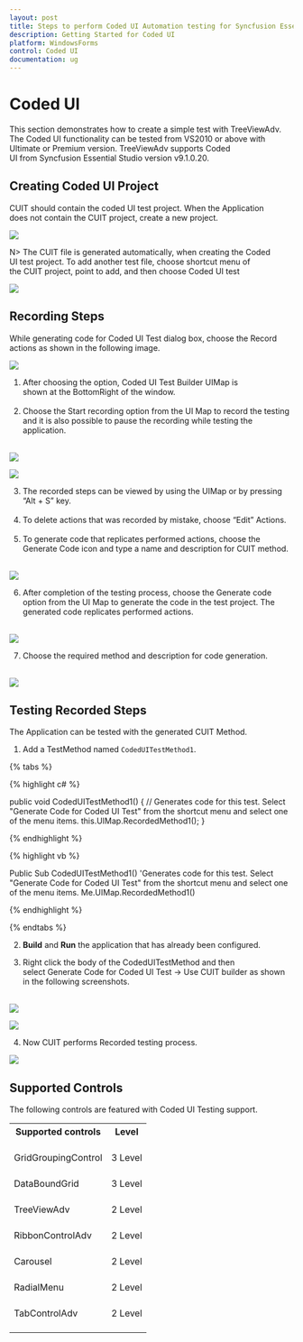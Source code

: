 ```yaml
---
layout: post
title: Steps to perform Coded UI Automation testing for Syncfusion Essential Windows Forms controls  
description: Getting Started for Coded UI
platform: WindowsForms
control: Coded UI
documentation: ug
---
```



# Coded UI

This section demonstrates how to create a simple test with TreeViewAdv. The Coded UI functionality can be tested from VS2010 or above with Ultimate or Premium version. TreeViewAdv supports Coded UI from Syncfusion Essential Studio version v9.1.0.20.


## Creating Coded UI Project


CUIT should contain the coded UI test project. When the Application does not contain the CUIT project, create a new project.


![](CodedUI_images/CreatingTestApplication.png)



N> The CUIT file is generated automatically, when creating the Coded UI test project. To add another test file, choose shortcut menu of the CUIT project, point to add, and then choose Coded UI test


![](CodedUI_images/AddingCodedUI.png)


## Recording Steps

While generating code for Coded UI Test dialog box, choose the Record actions as shown in the following image.

![](CodedUI_images/RecordingOption.png)

1) After choosing the option, Coded UI Test Builder UIMap is shown at the BottomRight of the window.<br/><br/>
2) Choose the Start recording option from the UI Map to record the testing and it is also possible to pause the recording while testing the application.<br/><br/>





![](CodedUI_images/RecordingFromUIMap.png)





![](CodedUI_images/PauseRecordingFromUIMap.png)

3) The recorded steps can be viewed by using the UIMap or by pressing “Alt + S” key.<br/><br/>
4) To delete actions that was recorded by mistake, choose “Edit” Actions.<br/><br/>
5) To generate code that replicates performed actions, choose the Generate Code icon and type a name and description for CUIT method.<br/><br/>




![](CodedUI_images/RecordedSteps.png)

6) After completion of the testing process, choose the Generate code option from the UI Map to generate the code in the test project. The generated code replicates performed actions.<br/><br/>


![](CodedUI_images/GenerateCodedUIMap.png)

7) Choose the required method and description for code generation.<br/><br/>



![](CodedUI_images/GenerateCodeWindowForUIMap.png)


## Testing Recorded Steps


The Application can be tested with the generated CUIT Method. 

1) Add a TestMethod named `CodedUITestMethod1`.


{% tabs %}

{% highlight c# %}

public void CodedUITestMethod1()
{
// Generates code for this test. Select "Generate Code for Coded UI Test" from the shortcut menu and select one of the menu items.
this.UIMap.RecordedMethod1();
}

{% endhighlight %}

{% highlight vb %}

Public Sub CodedUITestMethod1()
'Generates code for this test. Select "Generate Code for Coded UI Test" from the shortcut menu and select one of the menu items.
Me.UIMap.RecordedMethod1()

{% endhighlight %}

{% endtabs %}


2) **Build** and **Run** the application that has already been configured. 

3) Right click the body of the CodedUITestMethod and then select Generate Code for Coded UI Test -> Use CUIT builder as shown in the following screenshots.<br/><br/>


![](CodedUI_images/OpeningCodedUITestBuilder.png)


![](CodedUI_images/CodedUIMap.png)

4) Now CUIT performs Recorded testing process.

![](CodedUI_images/AssetWindowForTreeViewAdv.png)


## Supported Controls

The following controls are featured with Coded UI Testing support.

<table>
<tr>
<th>
Supported controls<br/><br/></th><th>
Level<br/><br/></th></tr>
<tr>
<td>
GridGroupingControl<br/><br/></td><td>
3 Level<br/><br/></td></tr>
<tr>
<td>
DataBoundGrid<br/><br/></td><td>
3 Level<br/><br/></td></tr>
<tr>
<td>
TreeViewAdv<br/><br/></td><td>
2 Level<br/><br/></td></tr>
<tr>
<td>
RibbonControlAdv<br/><br/></td><td>
2 Level<br/><br/></td></tr>
<tr>
<td>
Carousel<br/><br/></td><td>
2 Level<br/><br/></td></tr>
<tr>
<td>
RadialMenu<br/><br/></td><td>
2 Level<br/><br/></td></tr>
<tr>
<td>
TabControlAdv<br/><br/></td><td>
2 Level<br/><br/></td></tr>
</table>


